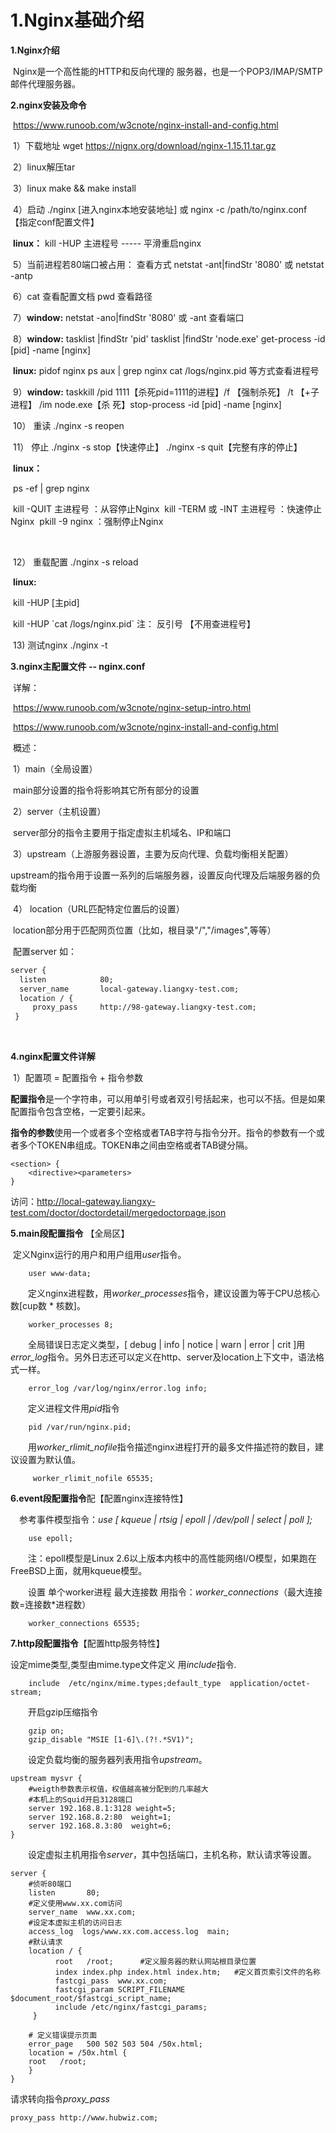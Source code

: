 # **1.Nginx基础介绍**

**1.Nginx介绍**

​	 Nginx是一个高性能的HTTP和反向代理的 服务器，也是一个POP3/IMAP/SMTP邮件代理服务器。



**2.nginx安装及命令**

​	<https://www.runoob.com/w3cnote/nginx-install-and-config.html>

​	1）下载地址 wget https://nignx.org/download/nginx-1.15.11.tar.gz

​	2）linux解压tar

​	3）linux make && make install

​	4）启动 ./nginx [进入nginx本地安装地址] 或 nginx -c /path/to/nginx.conf 【指定conf配置文件】

​		**linux：**  kill -HUP 主进程号   ----- 平滑重启nginx

​	5）当前进程若80端口被占用： 查看方式 netstat -ant|findStr '8080' 或 netstat -antp

​	6）cat 查看配置文档  pwd 查看路径 

​	7）**window:**  netstat -ano|findStr '8080'  或 -ant 查看端口

​	8）**window:**   tasklist |findStr 'pid'         tasklist |findStr 'node.exe'     get-process -id [pid]  -name [nginx]   

​		**linux:**  pidof  nginx            ps aux | grep nginx    cat  /logs/nginx.pid    等方式查看进程号

​	9）**window:**   taskkill /pid 1111【杀死pid=1111的进程】/f 【强制杀死】 /t 【+子进程】 /im node.exe【杀 				死】stop-process -id [pid] -name [nginx]

​	10） 重读  ./nginx -s reopen

​	11） 停止 ./nginx -s stop【快速停止】    ./nginx -s quit【完整有序的停止】

​		**linux：** 

​			ps -ef | grep nginx

​			kill -QUIT 主进程号      ：从容停止Nginx
​			kill -TERM 或 -INT 主进程号     ：快速停止Nginx
​			pkill -9 nginx                ：强制停止Nginx

​			

​	12） 重载配置 ./nginx -s reload

​		**linux:**

​			kill -HUP [主pid]

​			kill -HUP \`cat /logs/nginx.pid\`    注： 反引号  【不用查进程号】

​	13)    测试nginx    ./nginx -t

**3.nginx主配置文件 -- nginx.conf**

​	详解：

​		<https://www.runoob.com/w3cnote/nginx-setup-intro.html>

​		<https://www.runoob.com/w3cnote/nginx-install-and-config.html>

​	概述：

​	1）main（全局设置）

​		main部分设置的指令将影响其它所有部分的设置

​	2）server（主机设置）

​		server部分的指令主要用于指定虚拟主机域名、IP和端口

​	3）upstream（上游服务器设置，主要为反向代理、负载均衡相关配置）

​		upstream的指令用于设置一系列的后端服务器，设置反向代理及后端服务器的负载均衡

​	4） location（URL匹配特定位置后的设置）

​		location部分用于匹配网页位置（比如，根目录"/","/images",等等） 

​	配置server 如：

```.txt
server {
  listen            80;
  server_name       local-gateway.liangxy-test.com;
  location / {
     proxy_pass     http://98-gateway.liangxy-test.com;
 }
```
​	

**4.nginx配置文件详解**

​	1）配置项 = 配置指令 + 指令参数

​		**配置指令**是一个字符串，可以用单引号或者双引号括起来，也可以不括。但是如果配置指令包含空格，一定要引起来。

​		**指令的参数**使用一个或者多个空格或者TAB字符与指令分开。指令的参数有一个或者多个TOKEN串组成。TOKEN串之间由空格或者TAB键分隔。

```
<section> {    
    <directive><parameters>
}
```

访问：<http://local-gateway.liangxy-test.com/doctor/doctordetail/mergedoctorpage.json>



**5.main段配置指令** 【全局区】

​	定义Nginx运行的用户和用户组用*user*指令。

```
	user www-data;
```

　　定义nginx进程数，用*worker_processes*指令，建议设置为等于CPU总核心数[cup数 * 核数]。

```
	worker_processes 8;
```

　　全局错误日志定义类型，[ debug | info | notice | warn | error | crit ]用*error_log*指令。另外日志还可以定义在http、server及location上下文中，语法格式一样。

```
	error_log /var/log/nginx/error.log info;
```

　　定义进程文件用*pid*指令

```
	pid /var/run/nginx.pid;
```

　　用*worker_rlimit_nofile*指令描述nginx进程打开的最多文件描述符的数目，建议设置为默认值。

```
     worker_rlimit_nofile 65535;
```



**6.event段配置指令**配【配置nginx连接特性】

　参考事件模型指令：*use [ kqueue | rtsig | epoll | /dev/poll | select | poll ];*

```
	use epoll;
```

　　注：epoll模型是Linux 2.6以上版本内核中的高性能网络I/O模型，如果跑在FreeBSD上面，就用kqueue模型。

　　设置 单个worker进程 最大连接数 用指令：*worker_connections*（最大连接数=连接数*进程数）

```
	worker_connections 65535;
```



**7.http段配置指令**【配置http服务特性】

设定mime类型,类型由mime.type文件定义 用*include*指令.

```
	include  /etc/nginx/mime.types;default_type  application/octet-stream;
```

　　开启gzip压缩指令

```
	gzip on;
	gzip_disable "MSIE [1-6]\.(?!.*SV1)";
```

　　设定负载均衡的服务器列表用指令*upstream*。

```
upstream mysvr {
    #weigth参数表示权值，权值越高被分配到的几率越大
    #本机上的Squid开启3128端口
    server 192.168.8.1:3128 weight=5;
    server 192.168.8.2:80  weight=1;
    server 192.168.8.3:80  weight=6;
}
```

　　设定虚拟主机用指令*server*，其中包括端口，主机名称，默认请求等设置。

```
server {
    #侦听80端口
    listen       80;
    #定义使用www.xx.com访问
    server_name  www.xx.com;
    #设定本虚拟主机的访问日志
    access_log  logs/www.xx.com.access.log  main;
    #默认请求
    location / {
          root   /root;      #定义服务器的默认网站根目录位置
          index index.php index.html index.htm;   #定义首页索引文件的名称
          fastcgi_pass  www.xx.com;
          fastcgi_param SCRIPT_FILENAME $document_root/$fastcgi_script_name;
          include /etc/nginx/fastcgi_params;
     }
 
    # 定义错误提示页面
    error_page   500 502 503 504 /50x.html; 
    location = /50x.html {
    root   /root;
    }
}
```

请求转向指令*proxy_pass*

```
proxy_pass http://www.hubwiz.com;
```

